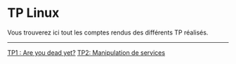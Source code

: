 # TP Linux
Vous trouverez ici tout les comptes rendus des différents TP réalisés.

---

[TP1 : Are you dead yet?](https://github.com/UnEpicier/TP-Linux/blob/main/TP1/README.md)
[TP2: Manipulation de services](https://github.com/UnEpicier/TP-Linux/blob/main/TP2/README.md)